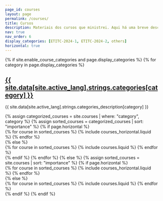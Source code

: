 ```yaml
---
page_id: courses
layout: page
permalink: /courses/
title: Cursos
description: Materiais dos cursos que ministrei. Aqui há uma breve descrição do conteúdo dos cursos, mas mais informações podem ser encontradas no repositório do semestre correspondente, clique na categoria do nome. 
nav: true
nav_order: 6
display_categories: [ETITC-2024-1, ETITC-2024-2, others]
horizontal: true
---
```


<!-- pages/projects.md -->
<div class="projects">
  {% if site.enable_course_categories and page.display_categories %}
    <!-- Display categorized courses -->
    {% for category in page.display_categories %}
      <a id="{{ site.data[site.active_lang].strings.categories[category] }}" href="{{ site.data[site.active_lang].strings.links[category] }}">
        <h2 class="category">{{ site.data[site.active_lang].strings.categories[category] }}</h2>
      </a>
      <p>{{ site.data[site.active_lang].strings.categories_description[category] }} </p>
      {% assign categorized_courses = site.courses | where: "category", category %}
      {% assign sorted_courses = categorized_courses | sort: "importance" %}
      <!-- Generate cards for each course -->
      {% if page.horizontal %}
        <div class="container">
          <div class="row row-cols-1 row-cols-md-4">
            {% for course in sorted_courses %}
              {% include courses_horizontal.liquid %}
            {% endfor %}
          </div>
        </div>
      {% else %}
        <div class="row row-cols-1 row-cols-md-4">
          {% for course in sorted_courses %}
            {% include courses.liquid %}
          {% endfor %}
        </div>
      {% endif %}
    {% endfor %}
  {% else %}
    <!-- Display courses without categories -->
    {% assign sorted_courses = site.courses | sort: "importance" %}
    <!-- Generate cards for each course -->
    {% if page.horizontal %}
      <div class="container">
        <div class="row row-cols-1 row-cols-md-2">
          {% for course in sorted_courses %}
            {% include courses_horizontal.liquid %}
          {% endfor %}
        </div>
      </div>
    {% else %}
      <div class="row row-cols-1 row-cols-md-3">
        {% for course in sorted_courses %}
          {% include courses.liquid %}
        {% endfor %}
      </div>
    {% endif %}
  {% endif %}
</div>
